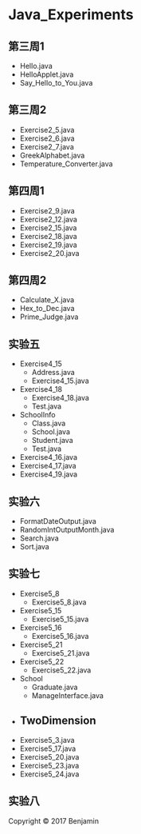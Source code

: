 # Java_Experiments

## 第三周1
- Hello.java
- HelloApplet.java
- Say_Hello_to_You.java

## 第三周2
- Exercise2_5.java
- Exercise2_6.java
- Exercise2_7.java
- GreekAlphabet.java
- Temperature_Converter.java
  
## 第四周1
- Exercise2_9.java
- Exercise2_12.java
- Exercise2_15.java
- Exercise2_18.java
- Exercise2_19.java
- Exercise2_20.java

## 第四周2
- Calculate_X.java
- Hex_to_Dec.java
- Prime_Judge.java

## 实验五
- Exercise4_15
  - Address.java
  - Exercise4_15.java
- Exercise4_18
  - Exercise4_18.java
  - Test.java
- SchoolInfo
  - Class.java
  - School.java
  - Student.java
  - Test.java
- Exercise4_16.java
- Exercise4_17.java
- Exercise4_19.java

## 实验六
- FormatDateOutput.java
- RandomIntOutputMonth.java
- Search.java
- Sort.java

## 实验七
- Exercise5_8
  - Exercise5_8.java
- Exercise5_15
  - Exercise5_15.java
- Exercise5_16
  - Exercise5_16.java
- Exercise5_21
  - Exercise5_21.java
- Exercise5_22
  - Exercise5_22.java
- School
  - Graduate.java
  - ManageInterface.java
- TwoDimension
  - 
- Exercise5_3.java
- Exercise5_17.java
- Exercise5_20.java
- Exercise5_23.java
- Exercise5_24.java

## 实验八

Copyright &copy; 2017 Benjamin
